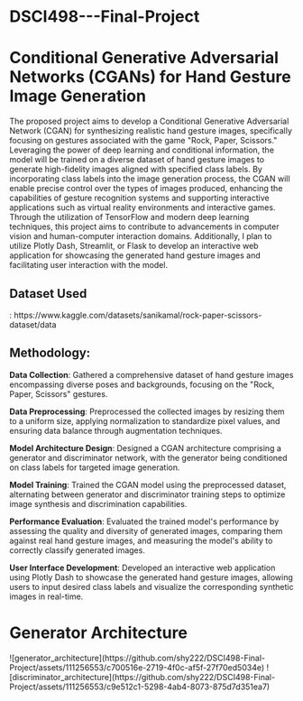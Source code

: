 # DSCI498---Final-Project
<h1>Conditional Generative Adversarial Networks (CGANs) for Hand Gesture Image Generation</h1>
The proposed project aims to develop a Conditional Generative Adversarial Network (CGAN) for synthesizing realistic hand gesture images, specifically focusing on gestures associated with the game "Rock, Paper, Scissors." Leveraging the power of deep learning and conditional information, the model will be trained on a diverse dataset of hand gesture images to generate high-fidelity images aligned with specified class labels. By incorporating class labels into the image generation process, the CGAN will enable precise control over the types of images produced, enhancing the capabilities of gesture recognition systems and supporting interactive applications such as virtual reality environments and interactive games. Through the utilization of TensorFlow and modern deep learning techniques, this project aims to contribute to advancements in computer vision and human-computer interaction domains. Additionally, I plan to utilize Plotly Dash, Streamlit, or Flask to develop an interactive web application for showcasing the generated hand gesture images and facilitating user interaction with the model.

<h2>Dataset Used</h2>:
https://www.kaggle.com/datasets/sanikamal/rock-paper-scissors-dataset/data

<h2>Methodology:</h2>
<b>Data Collection</b>: Gathered a comprehensive dataset of hand gesture images encompassing diverse poses and backgrounds, focusing on the "Rock, Paper, Scissors" gestures.

<b>Data Preprocessing</b>: Preprocessed the collected images by resizing them to a uniform size, applying normalization to standardize pixel values, and ensuring data balance through augmentation techniques.

<b>Model Architecture Design</b>: Designed a CGAN architecture comprising a generator and discriminator network, with the generator being conditioned on class labels for targeted image generation.

<b>Model Training</b>: Trained the CGAN model using the preprocessed dataset, alternating between generator and discriminator training steps to optimize image synthesis and discrimination capabilities.

<b>Performance Evaluation</b>: Evaluated the trained model's performance by assessing the quality and diversity of generated images, comparing them against real hand gesture images, and measuring the model's ability to correctly classify generated images.

<b>User Interface Development</b>: Developed an interactive web application using Plotly Dash to showcase the generated hand gesture images, allowing users to input desired class labels and visualize the corresponding synthetic images in real-time.

<h1>Generator Architecture</h1>
![generator_architecture](https://github.com/shy222/DSCI498-Final-Project/assets/111256553/c700516e-2719-4f0c-af5f-27f70ed5034e)
![discriminator_architecture](https://github.com/shy222/DSCI498-Final-Project/assets/111256553/c9e512c1-5298-4ab4-8073-875d7d351ea7)




